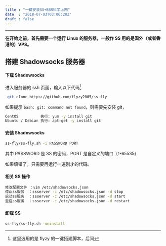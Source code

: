 ```yaml
---
title : "一键安装SS+BBR科学上网"
date  : "2018-07-03T03:06:20Z"
draft : false
---
```


---

**在开始之前，首先需要一个运行 Linux 的服务器，一般作 SS 用的是国外（或者香港的）VPS。**



## 搭建 Shadowsocks 服务器

#### 下载 Shadowsocks

进入服务器的 ssh 页面，输入以下代码[^注]

[^注]: 这里选用的是 flyzy 的一键搭建脚本，后同

```bash
 git clone https://github.com/flyzy2005/ss-fly 
```



如果提示 `bash: git: command not found`，则需要先安装 git，

```bash
CentOS          执行: yum -y install git
Ubuntu / Debian 执行: apt-get -y install git
```



#### 安装 Shadowsocks

```bash
ss-fly/ss-fly.sh -i PASSWORD PORT
```



其中 PASSWORD 是 SS 的密码，PORT 是自定义的端口（1-65535）

如果填错了，只需要再运行一遍刚才的代码。



#### 相关 SS 操作

```bash
修改配置文件 ：vim /etc/shadowsocks.json
停止ss服务  ：ssserver -c /etc/shadowsocks.json -d stop
启动ss服务  ：ssserver -c /etc/shadowsocks.json -d start
重启ss服务  ：ssserver -c /etc/shadowsocks.json -d restart
```



#### 卸载 SS

```bash
ss-fly/ss-fly.sh -uninstall
```

